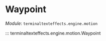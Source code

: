 # Waypoint

*Module*: `terminaltexteffects.engine.motion`

::: terminaltexteffects.engine.motion.Waypoint
